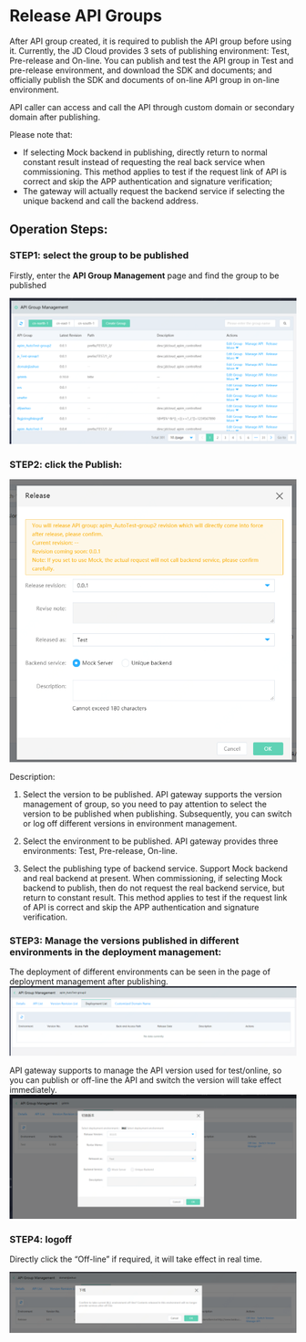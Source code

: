 # Release API Groups

After API group created, it is required to publish the API group before using it. Currently, the JD Cloud provides 3 sets of publishing environment: Test, Pre-release and On-line. You can publish and test the API group in Test and pre-release environment, and download the SDK and documents; and officially publish the SDK and documents of on-line API group in on-line environment.

API caller can access and call the API through custom domain or secondary domain after publishing.

Please note that:
- If selecting Mock backend in publishing, directly return to normal constant result instead of requesting the real back service when commissioning. This method applies to test if the request link of API is correct and skip the APP authentication and signature verification;
- The gateway will actually request the backend service if selecting the unique backend and call the backend address.


## Operation Steps:

### STEP1: select the group to be published

Firstly, enter the **API Group Management** page and find the group to be published

![APIgroup list](../../../../../image/Internet-Middleware/API-Gateway/apigroup-rp-apigroup-list.png)




### STEP2: click the **Publish**:

![Publish](../../../../../image/Internet-Middleware/API-Gateway/apigroup-fb.png)


Description:


1) Select the version to be published. API gateway supports the version management of group, so you need to pay attention to select the version to be published when publishing. Subsequently, you can switch or log off different versions in environment management.
   
2) Select the environment to be published. API gateway provides three environments: Test, Pre-release, On-line.

3) Select the publishing type of backend service. Support Mock backend and real backend at present. When commissioning, if selecting Mock backend to publish, then do not request the real backend service, but return to constant result. This method applies to test if the request link of API is correct and skip the APP authentication and signature verification.



### STEP3: Manage the versions published in different environments in the deployment management:
The deployment of different environments can be seen in the page of deployment management after publishing.
![Deployment list](../../../../../image/Internet-Middleware/API-Gateway/bslb-list.png)

API gateway supports to manage the API version used for test/online, so you can publish or off-line the API and switch the version will take effect immediately.
![Switch Version](../../../../../image/Internet-Middleware/API-Gateway/bslb-qhbb.png)

### STEP4: logoff
Directly click the “Off-line” if required, it will take effect in real time.

![Logoff](../../../../../image/Internet-Middleware/API-Gateway/bslb-xx.png)


